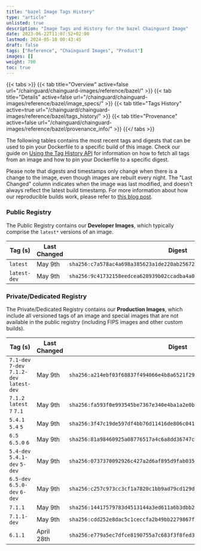 ```yaml
---
title: "bazel Image Tags History"
type: "article"
unlisted: true
description: "Image Tags and History for the bazel Chainguard Image"
date: 2023-06-22T11:07:52+02:00
lastmod: 2024-05-10 00:43:45
draft: false
tags: ["Reference", "Chainguard Images", "Product"]
images: []
weight: 700
toc: true
---
```


{{< tabs >}}
{{< tab title="Overview" active=false url="/chainguard/chainguard-images/reference/bazel/" >}}
{{< tab title="Details" active=false url="/chainguard/chainguard-images/reference/bazel/image_specs/" >}}
{{< tab title="Tags History" active=true url="/chainguard/chainguard-images/reference/bazel/tags_history/" >}}
{{< tab title="Provenance" active=false url="/chainguard/chainguard-images/reference/bazel/provenance_info/" >}}
{{</ tabs >}}

The following tables contains the most recent tags and digests that can be used to pin your Dockerfile to a specific build of this image. Check our guide on [Using the Tag History API](/chainguard/chainguard-images/using-the-tag-history-api/) for information on how to fetch all tags from an image and how to pin your Dockerfile to a specific digest.

Please note that digests and timestamps only change when there is a change to the image, even though images are rebuilt every night. The "Last Changed" column indicates when the image was last modified, and doesn't always reflect the latest build timestamp. For more information about how our reproducible builds work, please refer to [this blog post](https://www.chainguard.dev/unchained/reproducing-chainguards-reproducible-image-builds).

### Public Registry
The Public Registry contains our **Developer Images**, which typically comprise the `latest*` versions of an image.

| Tag (s)       | Last Changed | Digest                                                                    |
|---------------|--------------|---------------------------------------------------------------------------|
|  `latest`     | May 9th      | `sha256:c7a578ac4a698a385623a1de220ab25672aaa71fd04c628e0951a14eeb24eed8` |
|  `latest-dev` | May 9th      | `sha256:9c41732158eedcea628939b02ccadba4a0c469cb38fd98a9a7263a4d5bd7d1c1` |


### Private/Dedicated Registry
The Private/Dedicated Registry contains our **Production Images**, which include all versioned tags of an image and special images that are not available in the public registry (including FIPS images and other custom builds).

| Tag (s)                                     | Last Changed | Digest                                                                    |
|---------------------------------------------|--------------|---------------------------------------------------------------------------|
|  `7.1-dev` `7-dev` `7.1.2-dev` `latest-dev` | May 9th      | `sha256:a214ebf03f68837f494066e4b8a6521f2922e39cfd77349fcfd8ff529ffdd21d` |
|  `7.1.2` `latest` `7` `7.1`                 | May 9th      | `sha256:fa593f0e993545be7367e340e4ba1a2e0b1e895fc0d775fd33fad7a58708284b` |
|  `5.4.1` `5.4` `5`                          | May 9th      | `sha256:3f47c19de597df4bb76d11416de806c04120f1188d2230a95518bacd14743dc7` |
|  `6.5` `6.5.0` `6`                          | May 9th      | `sha256:81a98460925a08776517a4c6a8dd36747cc9768aff18a63eb90f9b40593471e0` |
|  `5.4-dev` `5.4.1-dev` `5-dev`              | May 9th      | `sha256:0737370092926c427a2d6af895d9fab035309c5a915e8b33d920a4d012c2f1ff` |
|  `6.5-dev` `6.5.0-dev` `6-dev`              | May 9th      | `sha256:c257c973cc3cf1a7820c1bb9ad79cd129de28d91f6abd1e503a6c35a103b225c` |
|  `7.1.1`                                    | May 9th      | `sha256:14417579783d4513144a3ed611a6b3dbb2c5cc51453ad7c11cf3cdb595d737b2` |
|  `7.1.1-dev`                                | May 9th      | `sha256:cdd252e8dac5c1ceccfa2b49bb2279867f4c5686a559e40122327b9b37a114f7` |
|  `6.1.1`                                    | April 28th   | `sha256:e779a5ec7dfce8190755a7c683f3f8fed331ac6909ec52270d35362fba8df214` |

